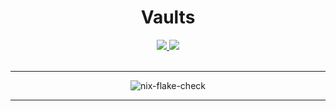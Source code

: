 <h1 align='center'>Vaults</h1>
<div align='center'>
    <p></p>
    <div align='center'>
        <a href='https://github.com/DivitMittal/Vaults'>
            <img src='https://img.shields.io/github/repo-size/DivitMittal/Vaults?&style=for-the-badge&logo=github'>
        </a>
        <a href='https://github.com/DivitMittal/Vaults/blob/main/LICENSE'>
            <img src='https://img.shields.io/static/v1.svg?style=for-the-badge&label=License&message=MIT&logo=unlicense'/>
        </a>
    </div>
    <br>
</div>

---

<div align='center'>
    <img src="https://github.com/DivitMittal/Vaults/actions/workflows/.github/workflows/flake-check.yml/badge.svg" alt="nix-flake-check"/>
</div>

---
